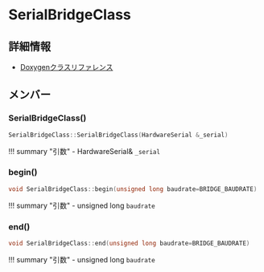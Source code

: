 # SerialBridgeClass



## 詳細情報

- [Doxygenクラスリファレンス](https://lang-ship.com/reference/Arduino/1.8.9/class_serial_bridge_class.html)

## メンバー

### SerialBridgeClass()



```c
SerialBridgeClass::SerialBridgeClass(HardwareSerial &_serial)
```

!!! summary "引数"
	- HardwareSerial& `_serial` 



### begin()



```c
void SerialBridgeClass::begin(unsigned long baudrate=BRIDGE_BAUDRATE)
```

!!! summary "引数"
	- unsigned long `baudrate` 



### end()



```c
void SerialBridgeClass::end(unsigned long baudrate=BRIDGE_BAUDRATE)
```

!!! summary "引数"
	- unsigned long `baudrate` 



